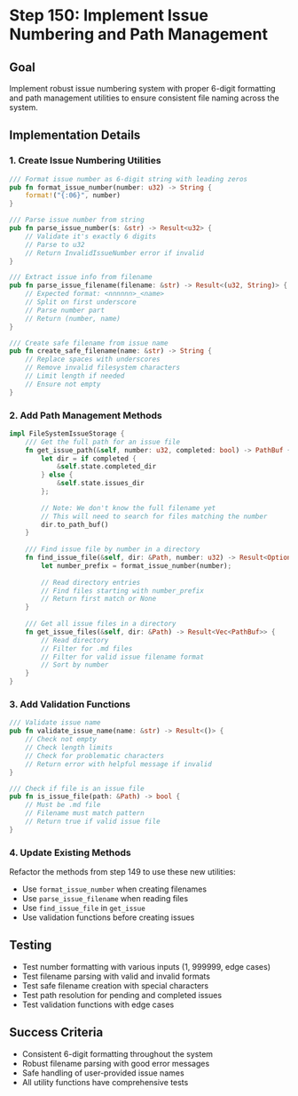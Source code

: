 # Step 150: Implement Issue Numbering and Path Management

## Goal
Implement robust issue numbering system with proper 6-digit formatting and path management utilities to ensure consistent file naming across the system.

## Implementation Details

### 1. Create Issue Numbering Utilities

```rust
/// Format issue number as 6-digit string with leading zeros
pub fn format_issue_number(number: u32) -> String {
    format!("{:06}", number)
}

/// Parse issue number from string
pub fn parse_issue_number(s: &str) -> Result<u32> {
    // Validate it's exactly 6 digits
    // Parse to u32
    // Return InvalidIssueNumber error if invalid
}

/// Extract issue info from filename
pub fn parse_issue_filename(filename: &str) -> Result<(u32, String)> {
    // Expected format: <nnnnnn>_<name>
    // Split on first underscore
    // Parse number part
    // Return (number, name)
}

/// Create safe filename from issue name
pub fn create_safe_filename(name: &str) -> String {
    // Replace spaces with underscores
    // Remove invalid filesystem characters
    // Limit length if needed
    // Ensure not empty
}
```

### 2. Add Path Management Methods

```rust
impl FileSystemIssueStorage {
    /// Get the full path for an issue file
    fn get_issue_path(&self, number: u32, completed: bool) -> PathBuf {
        let dir = if completed { 
            &self.state.completed_dir 
        } else { 
            &self.state.issues_dir 
        };
        
        // Note: We don't know the full filename yet
        // This will need to search for files matching the number
        dir.to_path_buf()
    }
    
    /// Find issue file by number in a directory
    fn find_issue_file(&self, dir: &Path, number: u32) -> Result<Option<PathBuf>> {
        let number_prefix = format_issue_number(number);
        
        // Read directory entries
        // Find files starting with number_prefix
        // Return first match or None
    }
    
    /// Get all issue files in a directory
    fn get_issue_files(&self, dir: &Path) -> Result<Vec<PathBuf>> {
        // Read directory
        // Filter for .md files
        // Filter for valid issue filename format
        // Sort by number
    }
}
```

### 3. Add Validation Functions

```rust
/// Validate issue name
pub fn validate_issue_name(name: &str) -> Result<()> {
    // Check not empty
    // Check length limits
    // Check for problematic characters
    // Return error with helpful message if invalid
}

/// Check if file is an issue file
pub fn is_issue_file(path: &Path) -> bool {
    // Must be .md file
    // Filename must match pattern
    // Return true if valid issue file
}
```

### 4. Update Existing Methods
Refactor the methods from step 149 to use these new utilities:
- Use `format_issue_number` when creating filenames
- Use `parse_issue_filename` when reading files
- Use `find_issue_file` in `get_issue`
- Use validation functions before creating issues

## Testing
- Test number formatting with various inputs (1, 999999, edge cases)
- Test filename parsing with valid and invalid formats
- Test safe filename creation with special characters
- Test path resolution for pending and completed issues
- Test validation functions with edge cases

## Success Criteria
- Consistent 6-digit formatting throughout the system
- Robust filename parsing with good error messages
- Safe handling of user-provided issue names
- All utility functions have comprehensive tests